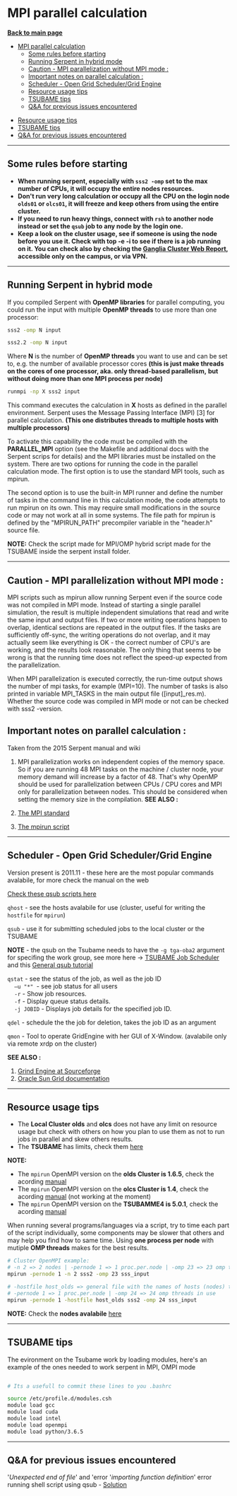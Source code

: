 # MPI parallel calculation

**[Back to main page](https://github.com/ObaraOrg/obara_lab)**

<!-- TOC -->

- [MPI parallel calculation](#mpi-parallel-calculation)
  - [Some rules before starting](#some-rules-before-starting)
  - [Running Serpent in hybrid mode](#running-serpent-in-hybrid-mode)
  - [Caution - MPI parallelization without MPI mode :](#caution---mpi-parallelization-without-mpi-mode-)
  - [Important notes on parallel calculation :](#important-notes-on-parallel-calculation-)
  - [Scheduler - Open Grid Scheduler/Grid Engine](#scheduler---open-grid-schedulergrid-engine)
  - [Resource usage tips](#resource-usage-tips)
  - [TSUBAME tips](#tsubame-tips)
  - [Q\&A for previous issues encountered](#qa-for-previous-issues-encountered)

<!-- /TOC -->
  - [Resource usage tips](#resource-usage-tips)
  - [TSUBAME tips](#tsubame-tips)
  - [Q\&A for previous issues encountered](#qa-for-previous-issues-encountered)

<!-- /TOC -->

---

## Some rules before starting

- **When running serpent, especially with `sss2 -omp` set to the max number of CPUs, it will occupy the entire nodes resources.**
- **Don't run very long calculation or occupy all the CPU on the login node `olds01` or `olcs01`, it will freeze and keep others from using the entire cluster.**
- **If you need to run heavy things, connect with `rsh` to another node instead or set the `qsub` job to any node by the login one.**
- **Keep a look on the cluster usage, see if someone is using the node before you use it. Check with top -e -i to see if there is a job running on it. You can check also by checking the [Ganglia Cluster Web Report](http://192.168.11.206/ganglia/?c=olds), accessible only on the campus, or via VPN.**

---

## Running Serpent in hybrid mode

If you compiled Serpent with **OpenMP libraries** for parallel computing, you could run the input with multiple **OpenMP threads** to use more than one processor:
```sh
sss2 -omp N input
```
```sh
sss2.2 -omp N input
```
Where  **N**  is the number of **OpenMP threads** you want to use and can be set to, e.g. the number of available processor cores **(this is just make threads on the cores of one processor, aka. only thread-based parallelism,**  **but without doing more than one MPI process per node)**

```sh
runmpi -np X sss2 input
```
This command executes the calculation in **X** hosts as defined in the parallel environment. Serpent uses the Message Passing Interface (MPI) [3] for parallel calculation. **(This one distributes threads to multiple hosts with multiple processors)**

To activate this capability the code must be compiled with the **PARALLEL_MPI** option (see the Makefile and additional docs with the Serpent scrips for details) and the MPI libraries must be installed on the system. There are two options for running the code in the parallel calculation mode. The first option is to use the standard MPI tools, such as mpirun.

The second option is to use the built-in MPI runner and define the number of tasks in the command line in this calculation mode, the code attempts to run mpirun on its own. This may require small modifications in the source code or may not work at all in some systems. The file path for mpirun is defined by the "MPIRUN_PATH" precompiler variable in the "header.h" source file.

**NOTE:** Check the script made for MPI/OMP hybrid script made for the TSUBAME inside the serpent install folder.

---

## Caution - MPI parallelization without MPI mode :

MPI scripts such as mpirun allow running Serpent even if the source code was not compiled in MPI mode. Instead of starting a single parallel simulation, the result is multiple independent simulations that read and write the same input and output files. If two or more writing operations happen to overlap, identical sections are repeated in the output files. If the tasks are sufficiently off-sync, the writing operations do not overlap, and it may actually seem like everything is OK - the correct number of CPU's are working, and the results look reasonable. The only thing that seems to be wrong is that the running time does not reflect the speed-up expected from the parallelization.

When MPI parallelization is executed correctly, the run-time output shows the number of mpi tasks, for example (MPI=10). The number of tasks is also printed in variable MPI\_TASKS in the main output file ([input]\_res.m). Whether the source code was compiled in MPI mode or not can be checked with sss2 -version.
<br>

## Important notes on parallel calculation :
Taken from the 2015 Serpent manual and wiki
1. MPI parallelization works on independent copies of the memory space. So if you are running 48 MPI tasks on the machine / cluster node, your memory demand will increase by a factor of 48. That's why OpenMP should be used for parallelization between CPUs / CPU cores and MPI only for parallelization between nodes. This should be considered when setting the memory size in the compilation.
**SEE ALSO :**

1. [The MPI standard](http://www-unix.mcs.anl.gov/mpi/) 
2. [The mpirun script](http://www-unix.mcs.anl.gov/mpi/www/www1/mpirun.html)

---

## Scheduler - Open Grid Scheduler/Grid Engine

Version present is 2011.11 - these here are the most popular commands avalabile, for more check the manual on the web

[Check these qsub scripts here](https://github.com/ObaraOrg/obara_lab/blob/main/installation_scripts/running_scripts)

`qhost` - see the hosts avalabile for use (cluster, useful for writing the `hostfile` for `mpirun`)

`qsub` - use it for submitting scheduled jobs to the local cluster or the TSUBAME

**NOTE** - the qsub on the Tsubame needs to have the `-g tga-oba2` argument for specifing the work group, see more here -> [TSUBAME Job Scheduler](https://helpdesk.t3.gsic.titech.ac.jp/manuals/handbook.en/jobs/) and this [General qsub tutorial](https://bioinformatics.mdc-berlin.de/intro2UnixandSGE/sun_grid_engine_for_beginners/how_to_submit_a_job_using_qsub.html)

`qstat` - see the status of the job, as well as the job ID<br>
&nbsp;&nbsp;&nbsp;&nbsp;`–u "*" `- see job status for all users<br>
&nbsp;&nbsp;&nbsp;&nbsp;`-r` - Show job resources.<br>
&nbsp;&nbsp;&nbsp;&nbsp;`-f` - Display queue status details.<br>
&nbsp;&nbsp;&nbsp;&nbsp;`-j JOBID` - Displays job details for the specified job ID.<br>

`qdel` - schedule the the job for deletion, takes the job ID as an argument

`qmon` - Tool to operate GridEngine with her GUI of X-Window. (avalabile only via remote xrdp on the cluster)

**SEE ALSO :**
1. [Grind Engine at Sourceforge](https://gridscheduler.sourceforge.net/)
2. [Oracle Sun Grid documentation](https://docs.oracle.com/cd/E19923-01/820-6793-10/ExecutingBatchPrograms.html)

---

## Resource usage tips

* The **Local Cluster olds** and **olcs** does not have any limit on resource usage but check with others on how you plan to use them as not to run jobs in parallel and skew others results.
* The **TSUBAME** has limits, check them [here](https://www.t3.gsic.titech.ac.jp/en/resource-limit)

**NOTE:**
- The `mpirun` OpenMPI version on the **olds Cluster is 1.6.5**, check the acording [manual](https://www.open-mpi.org/doc/v1.6/man1/mpirun.1.php)
- The `mpirun` OpenMPI version on the **olcs Cluster is 1.4**, check the acording [manual](https://www.open-mpi.org/doc/v1.4/man1/mpirun.1.php) (not working at the moment)
- The `mpirun` OpenMPI version on the **TSUBAMME4 is 5.0.1**, check the acording [manual](https://docs.open-mpi.org/en/v5.0.x/)

When running several programs/languages via a script, try to time each part of the script individually, some components may be slower that others and may help you find how to same time. Using **one process per node** with mutiple **OMP threads** makes for the best results.

```sh
# Cluster OpenMPI example:
# -n 2 => 2 nodes | -pernode 1 => 1 proc.per.node | -omp 23 => 23 omp threads in use
mpirun -pernode 1 -n 2 sss2 -omp 23 sss_input

# -hostfile host_olds => general file with the names of hosts (nodes) to use, see `qhost` for list
# -pernode 1 => 1 proc.per.node | -omp 24 => 24 omp threads in use
mpirun -pernode 1 -hostfile host_olds sss2 -omp 24 sss_input
```
**NOTE:**
Check the **nodes avalabile** [here](https://github.com/ObaraOrg/obara_lab/blob/main/documentation/cluster_commands.md)


---

## TSUBAME tips

The evironment on the Tsubame work by loading modules, here's an example of the ones needed to work serpent in MPI, OMPI mode 

```sh

# Its a usefull to commit these lines to you .bashrc

source /etc/profile.d/modules.csh
module load gcc
module load cuda
module load intel
module load openmpi
module load python/3.6.5
```

---

## Q&A for previous issues encountered

'_Unexpected end of file_' and 'error '_importing function definition_' error running shell script using qsub - [Solution](https://stackoverflow.com/questions/10496758/unexpected-end-of-file-and-error-importing-function-definition-error-running)
